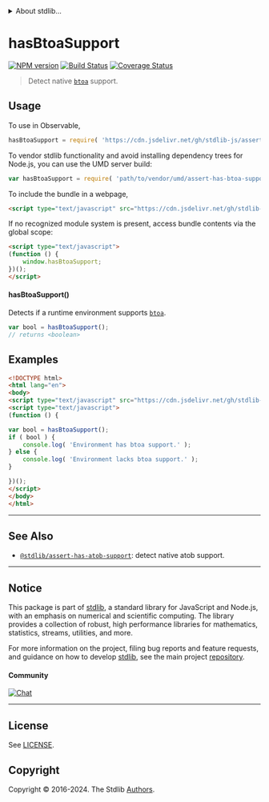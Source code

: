 <!--

@license Apache-2.0

Copyright (c) 2024 The Stdlib Authors.

Licensed under the Apache License, Version 2.0 (the "License");
you may not use this file except in compliance with the License.
You may obtain a copy of the License at

   http://www.apache.org/licenses/LICENSE-2.0

Unless required by applicable law or agreed to in writing, software
distributed under the License is distributed on an "AS IS" BASIS,
WITHOUT WARRANTIES OR CONDITIONS OF ANY KIND, either express or implied.
See the License for the specific language governing permissions and
limitations under the License.

-->


<details>
  <summary>
    About stdlib...
  </summary>
  <p>We believe in a future in which the web is a preferred environment for numerical computation. To help realize this future, we've built stdlib. stdlib is a standard library, with an emphasis on numerical and scientific computation, written in JavaScript (and C) for execution in browsers and in Node.js.</p>
  <p>The library is fully decomposable, being architected in such a way that you can swap out and mix and match APIs and functionality to cater to your exact preferences and use cases.</p>
  <p>When you use stdlib, you can be absolutely certain that you are using the most thorough, rigorous, well-written, studied, documented, tested, measured, and high-quality code out there.</p>
  <p>To join us in bringing numerical computing to the web, get started by checking us out on <a href="https://github.com/stdlib-js/stdlib">GitHub</a>, and please consider <a href="https://opencollective.com/stdlib">financially supporting stdlib</a>. We greatly appreciate your continued support!</p>
</details>

# hasBtoaSupport

[![NPM version][npm-image]][npm-url] [![Build Status][test-image]][test-url] [![Coverage Status][coverage-image]][coverage-url] <!-- [![dependencies][dependencies-image]][dependencies-url] -->

> Detect native [`btoa`][mdn-btoa] support.



<section class="usage">

## Usage

To use in Observable,

```javascript
hasBtoaSupport = require( 'https://cdn.jsdelivr.net/gh/stdlib-js/assert-has-btoa-support@umd/browser.js' )
```

To vendor stdlib functionality and avoid installing dependency trees for Node.js, you can use the UMD server build:

```javascript
var hasBtoaSupport = require( 'path/to/vendor/umd/assert-has-btoa-support/index.js' )
```

To include the bundle in a webpage,

```html
<script type="text/javascript" src="https://cdn.jsdelivr.net/gh/stdlib-js/assert-has-btoa-support@umd/browser.js"></script>
```

If no recognized module system is present, access bundle contents via the global scope:

```html
<script type="text/javascript">
(function () {
    window.hasBtoaSupport;
})();
</script>
```

#### hasBtoaSupport()

Detects if a runtime environment supports [`btoa`][mdn-btoa].

```javascript
var bool = hasBtoaSupport();
// returns <boolean>
```

</section>

<!-- /.usage -->

<section class="examples">

## Examples

<!-- eslint no-undef: "error" -->

```html
<!DOCTYPE html>
<html lang="en">
<body>
<script type="text/javascript" src="https://cdn.jsdelivr.net/gh/stdlib-js/assert-has-btoa-support@umd/browser.js"></script>
<script type="text/javascript">
(function () {

var bool = hasBtoaSupport();
if ( bool ) {
    console.log( 'Environment has btoa support.' );
} else {
    console.log( 'Environment lacks btoa support.' );
}

})();
</script>
</body>
</html>
```

</section>

<!-- /.examples -->



<!-- Section for related `stdlib` packages. Do not manually edit this section, as it is automatically populated. -->

<section class="related">

* * *

## See Also

-   <span class="package-name">[`@stdlib/assert-has-atob-support`][@stdlib/assert/has-atob-support]</span><span class="delimiter">: </span><span class="description">detect native atob support.</span>

</section>

<!-- /.related -->

<!-- Section for all links. Make sure to keep an empty line after the `section` element and another before the `/section` close. -->


<section class="main-repo" >

* * *

## Notice

This package is part of [stdlib][stdlib], a standard library for JavaScript and Node.js, with an emphasis on numerical and scientific computing. The library provides a collection of robust, high performance libraries for mathematics, statistics, streams, utilities, and more.

For more information on the project, filing bug reports and feature requests, and guidance on how to develop [stdlib][stdlib], see the main project [repository][stdlib].

#### Community

[![Chat][chat-image]][chat-url]

---

## License

See [LICENSE][stdlib-license].


## Copyright

Copyright &copy; 2016-2024. The Stdlib [Authors][stdlib-authors].

</section>

<!-- /.stdlib -->

<!-- Section for all links. Make sure to keep an empty line after the `section` element and another before the `/section` close. -->

<section class="links">

[npm-image]: http://img.shields.io/npm/v/@stdlib/assert-has-btoa-support.svg
[npm-url]: https://npmjs.org/package/@stdlib/assert-has-btoa-support

[test-image]: https://github.com/stdlib-js/assert-has-btoa-support/actions/workflows/test.yml/badge.svg?branch=main
[test-url]: https://github.com/stdlib-js/assert-has-btoa-support/actions/workflows/test.yml?query=branch:main

[coverage-image]: https://img.shields.io/codecov/c/github/stdlib-js/assert-has-btoa-support/main.svg
[coverage-url]: https://codecov.io/github/stdlib-js/assert-has-btoa-support?branch=main

<!--

[dependencies-image]: https://img.shields.io/david/stdlib-js/assert-has-btoa-support.svg
[dependencies-url]: https://david-dm.org/stdlib-js/assert-has-btoa-support/main

-->

[chat-image]: https://img.shields.io/gitter/room/stdlib-js/stdlib.svg
[chat-url]: https://app.gitter.im/#/room/#stdlib-js_stdlib:gitter.im

[stdlib]: https://github.com/stdlib-js/stdlib

[stdlib-authors]: https://github.com/stdlib-js/stdlib/graphs/contributors

[cli-section]: https://github.com/stdlib-js/assert-has-btoa-support#cli
[cli-url]: https://github.com/stdlib-js/assert-has-btoa-support/tree/cli
[@stdlib/assert-has-btoa-support]: https://github.com/stdlib-js/assert-has-btoa-support/tree/main

[umd]: https://github.com/umdjs/umd
[es-module]: https://developer.mozilla.org/en-US/docs/Web/JavaScript/Guide/Modules

[deno-url]: https://github.com/stdlib-js/assert-has-btoa-support/tree/deno
[deno-readme]: https://github.com/stdlib-js/assert-has-btoa-support/blob/deno/README.md
[umd-url]: https://github.com/stdlib-js/assert-has-btoa-support/tree/umd
[umd-readme]: https://github.com/stdlib-js/assert-has-btoa-support/blob/umd/README.md
[esm-url]: https://github.com/stdlib-js/assert-has-btoa-support/tree/esm
[esm-readme]: https://github.com/stdlib-js/assert-has-btoa-support/blob/esm/README.md
[branches-url]: https://github.com/stdlib-js/assert-has-btoa-support/blob/main/branches.md

[stdlib-license]: https://raw.githubusercontent.com/stdlib-js/assert-has-btoa-support/main/LICENSE

[mdn-btoa]: https://developer.mozilla.org/en-US/docs/Web/API/Window/btoa

<!-- <related-links> -->

[@stdlib/assert/has-atob-support]: https://github.com/stdlib-js/assert-has-atob-support/tree/umd

<!-- </related-links> -->

</section>

<!-- /.links -->

